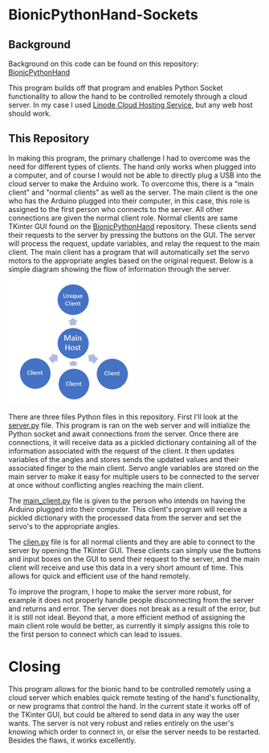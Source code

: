 # BionicPythonHand-Sockets

## Background
Background on this code can be found on this repository: [BionicPythonHand](https://github.com/erick-sousa/BionicPythonHand)

This program builds off that program and enables Python Socket functionality to allow the hand to be controlled remotely through a cloud server. In my case I used [Linode Cloud Hosting Service](https://www.linode.com/lp/free-credit/?locationid=72487&msclkid=f866ba779de113854427db7b22d30395&utm_source=bing&utm_medium=cpc&utm_campaign=Linode%20-%20Brand%20-%20North%20America%20-%20DC&utm_term=linode&utm_content=Linode), but any web host should work. 

## This Repository 
In making this program, the primary challenge I had to overcome was the need for different types of clients. The hand only works when plugged into a computer, and of course I would not be able to directly plug a USB into the cloud server to make the Arduino work. To overcome this, there is a "main client" and "normal clients" as well as the server. The main client is the one who has the Arduino plugged into their computer, in this case, this role is assigned to the first person who connects to the server. All other connections are given the normal client role. Normal clients are same TKinter GUI found on the [BionicPythonHand](https://github.com/erick-sousa/BionicPythonHand) repository. These clients send their requests to the server by pressing the buttons on the GUI. The server will process the request, update variables, and relay the request to the main client. The main client has a program that will automatically set the servo motors to the appropriate angles based on the original request. Below is a simple diagram showing the flow of information through the server.

![Server Diagram](https://github.com/erick-sousa/BionicPythonHand-Sockets/blob/main/pictures/Server%20Diagram.png)

There are three files Python files in this repository. First I'll look at the [server.py](server.py) file. This program is ran on the web server and will initialize the Python socket and await connections from the server. Once there are connections, it will receive data as a pickled dictionary containing all of the information associated with the request of the client. It then updates variables of the angles and stores sends the updated values and their associated finger to the main client. Servo angle variables are stored on the main server to make it easy for multiple users to be connected to the server at once without conflicting angles reaching the main client.

The [main_client.py](main_client.py) file is given to the person who intends on having the Arduino plugged into their computer. This client's program will receive a pickled dictionary with the processed data from the server and set the servo's to the appropriate angles. 

The [clien.py](clien.py) file is for all normal clients and they are able to connect to the server by opening the TKinter GUI. These clients can simply use the buttons and input boxes on the GUI to send their request to the server, and the main client will receive and use this data in a very short amount of time. This allows for quick and efficient use of the hand remotely.

To improve the program, I hope to make the server more robust, for example it does not properly handle people disconnecting from the server and returns and error. The server does not break as a result of the error, but it is still not ideal. Beyond that, a more efficient method of assigning the main client role would be better, as currently it simply assigns this role to the first person to connect which can lead to issues.

# Closing
This program allows for the bionic hand to be controlled remotely using a cloud server which enables quick remote testing of the hand's functionality, or new programs that control the hand. In the current state it works off of the TKinter GUI, but could be altered to send data in any way the user wants. The server is not very robust and relies entirely on the user's knowing which order to connect in, or else the server needs to be restarted. Besides the flaws, it works excellently.
